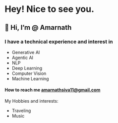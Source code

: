  # Hey! Nice to see you.

## 👋 Hi, I’m @ Amarnath
### I have a technical experience and interest in
- Generative AI
- Agentic AI
- NLP
- Deep Learning
- Computer Vision
- Machine Learning

#### How to reach me amarnathsiva11@gmail.com

My Hobbies and interests:
- Traveling
- Music

<!---
amarnath2706/amarnath2706 is a ✨ special ✨ repository because its `README.md` (this file) appears on your GitHub profile.
You can click the Preview link to take a look at your changes.
--->
